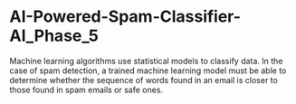 # AI-Powered-Spam-Classifier-AI_Phase_5
Machine learning algorithms use statistical models to classify data. In the case of spam detection, a trained machine learning model must be able to determine whether the sequence of words found in an email is closer to those found in spam emails or safe ones.
